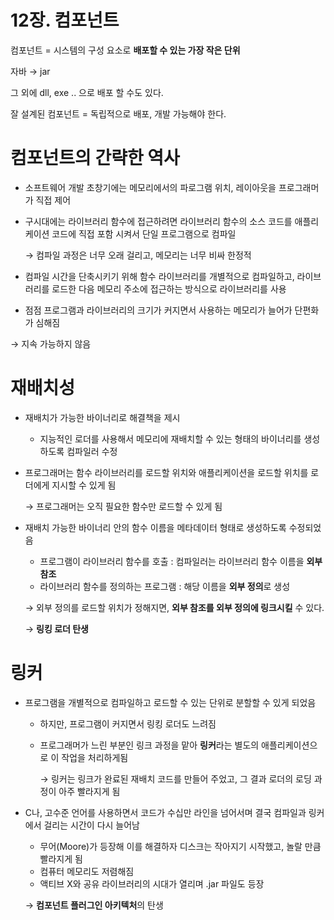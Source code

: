 # 12장. 컴포넌트

컴포넌트 = 시스템의 구성 요소로 **배포할 수 있는 가장 작은 단위** 

자바 → jar

그 외에 dll, exe .. 으로 배포 할 수도 있다.

잘 설계된 컴포넌트 = 독립적으로 배포, 개발 가능해야 한다.

# 컴포넌트의 간략한 역사

- 소프트웨어 개발 초창기에는 메모리에서의 파로그램 위치, 레이아웃을 프로그래머가 직접 제어
- 구시대에는 라이브러리 함수에 접근하려면 라이브러리 함수의 소스 코드를 애플리케이션 코드에 직접 포함 시켜서 단일 프로그램으로 컴파일

    → 컴파일 과정은 너무 오래 걸리고, 메모리는 너무 비싸 한정적

- 컴파일 시간을 단축시키기 위해 함수 라이브러리를 개별적으로 컴파일하고, 라이브러리를 로드한 다음 메모리 주소에 접근하는 방식으로 라이브러리를 사용
- 점점 프로그램과 라이브러리의 크기가 커지면서 사용하는 메모리가 늘어가 단편화가 심해짐

→ 지속 가능하지 않음

# 재배치성

- 재배치가 가능한 바이너리로 해결책을 제시
    - 지능적인 로더를 사용해서 메모리에 재배치할 수 있는 형태의 바이너리를 생성하도록 컴파일러 수정
- 프로그래머는 함수 라이브러리를 로드할 위치와 애플리케이션을 로드할 위치를 로더에게 지시할 수 있게 됨

    → 프로그래머는 오직 필요한 함수만 로드할 수 있게 됨

- 재배치 가능한 바이너리 안의 함수 이름을 메타데이터 형태로 생성하도록 수정되었음
    - 프로그램이 라이브러리 함수를 호출 : 컴파일러는 라이브러리 함수 이름을 **외부 참조**
    - 라이브러리 함수를 정의하는 프로그램 : 해당 이름을 **외부 정의**로 생성

    → 외부 정의를 로드할 위치가 정해지면, **외부 참조를 외부 정의에 링크시킬** 수 있다.

    → **링킹 로더 탄생**

# 링커

- 프로그램을 개별적으로 컴파일하고 로드할 수 있는 단위로 분할할 수 있게 되었음
    - 하지만, 프로그램이 커지면서 링킹 로더도 느려짐
    - 프로그래머가 느린 부분인 링크 과정을 맡아 **링커**라는 별도의 애플리케이션으로 이 작업을 처리하게됨

        → 링커는 링크가 완료된 재배치 코드를 만들어 주었고, 그 결과 로더의 로딩 과정이 아주 빨라지게 됨

- C나, 고수준 언어를 사용하면서 코드가 수십만 라인을 넘어서며 결국 컴파일과 링커에서 걸리는 시간이 다시 늘어남
    - 무어(Moore)가 등장해 이를 해결하자 디스크는 작아지기 시작했고, 놀랄 만큼 빨라지게 됨
    - 컴퓨터 메모리도 저렴해짐
    - 액티브 X와 공유 라이브러리의 시대가 열리며 .jar 파일도 등장

    → **컴포넌트 플러그인 아키텍처**의 탄생